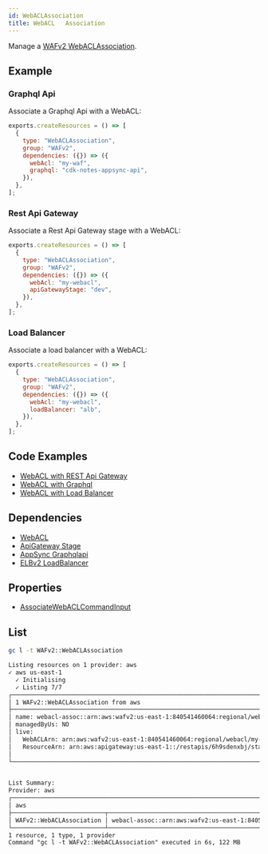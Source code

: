 ```yaml
---
id: WebACLAssociation
title: WebACL   Association
---
```


Manage a [WAFv2 WebACLAssociation](https://console.aws.amazon.com/wafv2/homev2/web-acls).

## Example

### Graphql Api

Associate a Graphql Api with a WebACL:

```js
exports.createResources = () => [
  {
    type: "WebACLAssociation",
    group: "WAFv2",
    dependencies: ({}) => ({
      webAcl: "my-waf",
      graphql: "cdk-notes-appsync-api",
    }),
  },
];
```

### Rest Api Gateway

Associate a Rest Api Gateway stage with a WebACL:

```js
exports.createResources = () => [
  {
    type: "WebACLAssociation",
    group: "WAFv2",
    dependencies: ({}) => ({
      webAcl: "my-webacl",
      apiGatewayStage: "dev",
    }),
  },
];
```

### Load Balancer

Associate a load balancer with a WebACL:

```js
exports.createResources = () => [
  {
    type: "WebACLAssociation",
    group: "WAFv2",
    dependencies: ({}) => ({
      webAcl: "my-webacl",
      loadBalancer: "alb",
    }),
  },
];
```

## Code Examples

- [WebACL with REST Api Gateway](https://github.com/grucloud/grucloud/blob/main/examples/aws/WAFv2/wafv2-apigateway-rest)
- [WebACL with Graphql](https://github.com/grucloud/grucloud/blob/main/examples/aws/WAFv2/wafv2-graphql)
- [WebACL with Load Balancer](https://github.com/grucloud/grucloud/blob/main/examples/aws/WAFv2/wafv2-loadbalancer)

## Dependencies

- [WebACL](./WebACL.md)
- [ApiGateway Stage](../APIGateway/Stage.md)
- [AppSync Graphqlapi](../AppSync/GraphqlApi.md)
- [ELBv2 LoadBalancer](../ElasticLoadBalancingV2/Listener.md)

## Properties

- [AssociateWebACLCommandInput](https://docs.aws.amazon.com/AWSJavaScriptSDK/v3/latest/clients/client-wafv2/interfaces/associatewebaclcommandinput.html)

## List

```sh
gc l -t WAFv2::WebACLAssociation
```

```txt
Listing resources on 1 provider: aws
✓ aws us-east-1
  ✓ Initialising
  ✓ Listing 7/7
┌───────────────────────────────────────────────────────────────────────────────────────────┐
│ 1 WAFv2::WebACLAssociation from aws                                                       │
├───────────────────────────────────────────────────────────────────────────────────────────┤
│ name: webacl-assoc::arn:aws:wafv2:us-east-1:840541460064:regional/webacl/my-webacl/3d58a… │
│ managedByUs: NO                                                                           │
│ live:                                                                                     │
│   WebACLArn: arn:aws:wafv2:us-east-1:840541460064:regional/webacl/my-webacl/3d58abea-cbb… │
│   ResourceArn: arn:aws:apigateway:us-east-1::/restapis/6h9sdenxbj/stages/dev              │
│                                                                                           │
└───────────────────────────────────────────────────────────────────────────────────────────┘


List Summary:
Provider: aws
┌──────────────────────────────────────────────────────────────────────────────────────────┐
│ aws                                                                                      │
├──────────────────────────┬───────────────────────────────────────────────────────────────┤
│ WAFv2::WebACLAssociation │ webacl-assoc::arn:aws:wafv2:us-east-1:840541460064:regional/… │
└──────────────────────────┴───────────────────────────────────────────────────────────────┘
1 resource, 1 type, 1 provider
Command "gc l -t WAFv2::WebACLAssociation" executed in 6s, 122 MB
```
